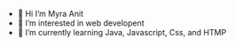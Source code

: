- 👋 Hi I’m Myra Anit
- 👀 I’m interested in web developent
- 🌱 I’m currently learning Java, Javascript, Css, and HTMP


